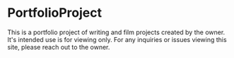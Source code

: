 # PortfolioProject
This is a portfolio project of writing and film projects created by the owner. It's intended use is for viewing only. For any inquiries or issues viewing this site, please reach out to the owner.  
